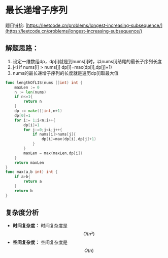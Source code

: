 # 最长递增子序列


题目链接: [https://leetcode.cn/problems/longest-increasing-subsequence/](https://leetcode.cn/problems/longest-increasing-subsequence/)

## 解题思路：


1. 设定一维数组dp，dp[i]就是到nums[i]时，以nums[i]结尾的最长子序列长度
2. j<i if nums[i] > nums[j] dp[i]=max(dp[i],dp[j]+1)
3. nums的最长递增子序列的长度就是遍历dp[i]取最大值
```go
func lengthOfLIS(nums []int) int {
    maxLen := 0
    n := len(nums)
    if n<=1{
        return n
    }
    dp := make([]int,n+1)
    dp[0]=1
    for i:= 1;i<n;i++{
        dp[i]=1
        for j:=0;j<i;j++{
            if nums[i]>nums[j]{
                dp[i]=max(dp[i],dp[j]+1)
            }
        }
        maxLen = max(maxLen,dp[i])
    }
    return maxLen
}
func max(a,b int) int {
    if a>b{
        return a
    }
    return b
}
```

## 复杂度分析

- **时间复杂度：** 时间复杂度是 $$O(n²)$$
- **空间复杂度：** 空间复杂度是 $$O(n)$$
